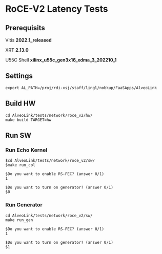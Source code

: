 # RoCE-V2 Latency Tests 

## Prerequisits

Vitis **2022.1_released**

XRT **2.13.0**

U55C Shell **xilinx_u55c_gen3x16_xdma_3_202210_1**


## Settings

```
export AL_PATH=/proj/rdi-xsj/staff/lingl/nobkup/FaaSApps/AlveoLink
```

## Build HW

```
cd AlveoLink/tests/network/roce_v2/hw/
make build TARGET=hw
```

## Run SW

### Run Echo Kernel 
```
$cd AlveoLink/tests/network/roce_v2/sw/
$make run_col

$Do you want to enable RS-FEC? (answer 0/1)
1

$Do you want to turn on generator? (answer 0/1)
$0
```

### Run Generator
```
cd AlveoLink/tests/network/roce_v2/sw/
make run_gen

$Do you want to enable RS-FEC? (answer 0/1)
1

$Do you want to turn on generator? (answer 0/1)
$1

```

